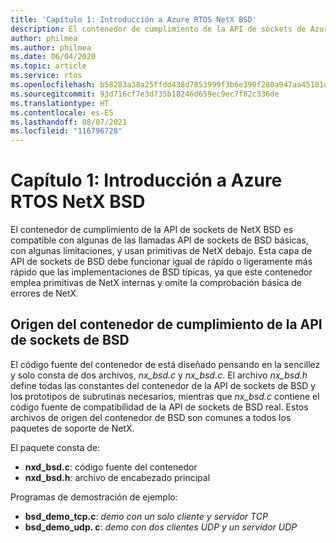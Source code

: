 ```yaml
---
title: 'Capítulo 1: Introducción a Azure RTOS NetX BSD'
description: El contenedor de cumplimiento de la API de sockets de Azure RTOS NetX BSD es compatible con algunas de las llamadas API de sockets de BSD básicas, con algunas limitaciones, y usan primitivas de NetX debajo.
author: philmea
ms.author: philmea
ms.date: 06/04/2020
ms.topic: article
ms.service: rtos
ms.openlocfilehash: b58283a38a25ffdd438d7853999f3b6e390f280a947aa45101d8df86447bf3dd
ms.sourcegitcommit: 93d716cf7e3d735b18246d659ec9ec7f82c336de
ms.translationtype: HT
ms.contentlocale: es-ES
ms.lasthandoff: 08/07/2021
ms.locfileid: "116796728"
---
```

# <a name="chapter-1---introduction-to-azure-rtos-netx-bsd"></a>Capítulo 1: Introducción a Azure RTOS NetX BSD

El contenedor de cumplimiento de la API de sockets de NetX BSD es compatible con algunas de las llamadas API de sockets de BSD básicas, con algunas limitaciones, y usan primitivas de NetX debajo. Esta capa de API de sockets de BSD debe funcionar igual de rápido o ligeramente más rápido que las implementaciones de BSD típicas, ya que este contenedor emplea primitivas de NetX internas y omite la comprobación básica de errores de NetX.

## <a name="bsd-sockets-api-compliancy-wrapper-source"></a>Origen del contenedor de cumplimiento de la API de sockets de BSD

El código fuente del contenedor de está diseñado pensando en la sencillez y solo consta de dos archivos, *nx_bsd.c* y *nx_bsd.c*. El archivo *nx_bsd.h* define todas las constantes del contenedor de la API de sockets de BSD y los prototipos de subrutinas necesarios, mientras que *nx_bsd.c* contiene el código fuente de compatibilidad de la API de sockets de BSD real. Estos archivos de origen del contenedor de BSD son comunes a todos los paquetes de soporte de NetX.

El paquete consta de:

- **nxd_bsd.c**: código fuente del contenedor
- **nxd_bsd.h**: archivo de encabezado principal

Programas de demostración de ejemplo:

- **bsd_demo_tcp.c**: *demo con un solo cliente y servidor TCP*
- **bsd_demo_udp. c**: *demo con dos clientes UDP y un servidor UDP*
